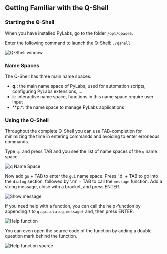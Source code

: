 ﻿## Getting Familiar with the Q-Shell

### Starting the Q-Shell
When you have installed PyLabs, go to the folder `/opt/qbase5`.

Enter the following command to launch the Q-Shell: `./qshell`

![Q-Shell window](images/images50/qshell/Q-Shell_01.png)


### Name Spaces

The Q-Shell has three main name spaces:

* **q.**: the main name space of PyLabs, used for automation scripts, configuring PyLabs extensions, ...
* **i.**: interactive name space, functions in this name space require user input
* **p.*: the name space to manage PyLabs applications


### Using the Q-Shell

Throughout the complete Q-Shell you can use TAB-completion for minimizing the time in entering commands and avoiding to enter erroneous commands.

Type `q.` and press TAB and you see the list of name spaces of the `q` name space.

![q Name Space](images/images50/qshell/Q-Shell_02.png)

Now add `gu` + TAB to enter the `gui` name space. Press '.d' + TAB to go into the `dialog` section, followed by '.m' + TAB to call the `message` function.
Add a string message, close with a bracket, and press ENTER.

![Show message](images/images50/qshell/Q-Shell_03.png)

If you need help with a function, you can call the help-function by appending `?` to `q.qui.dialog.message(` and, then press ENTER.

![Help function](images/images50/qshell/Q-Shell_04.png)

You can even open the source code of the function by adding a double question mark behind the function.

![Help function source](images/images50/qshell/Q-Shell_05.png)
